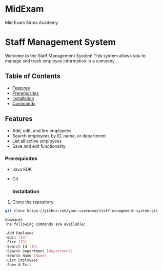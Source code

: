 # MidExam
Mid Exam Sirma Academy

# Staff Management System

Welcome to the Staff Management System! This system allows you to manage and track employee information in a company.

## Table of Contents

- [Features](#features)
- [Prerequisites](#prerequisites)
- [Installation](#installation)
- [Commands](#commands)

## Features

- Add, edit, and fire employees
- Search employees by ID, name, or department
- List all active employees
- Save and exit functionality

### Prerequisites

- Java SDK
- Git

   ### Installation

1. Clone the repository:

```bash
git clone https://github.com/your-username/staff-management-system.git

Commands
The following commands are available:

-Add Employee
-Edit [ID]
-Fire [ID]
-Search Id [ID]
-Search Department [Department]
-Search Name [Name]
-List Employees
-Save & Exit
